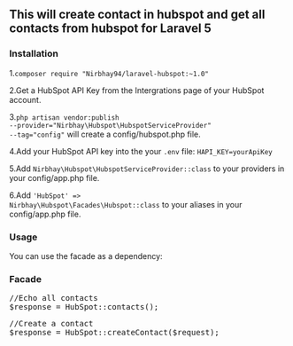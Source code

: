 <h2>This will create contact in hubspot and get all contacts from hubspot for Laravel 5</h2>

<h3>Installation</h3>

1.<code>composer require "Nirbhay94/laravel-hubspot:~1.0"</code>

2.Get a HubSpot API Key from the Intergrations page of your HubSpot account.

3.<code>php artisan vendor:publish --provider="Nirbhay\Hubspot\HubspotServiceProvider" --tag="config"</code> will create a config/hubspot.php file.

4.Add your HubSpot API key into the your <code>.env</code> file: <code>HAPI_KEY=yourApiKey</code>

5.Add <code>Nirbhay\Hubspot\HubspotServiceProvider::class</code> to your providers in your config/app.php file.

6.Add <code>'HubSpot' => Nirbhay\Hubspot\Facades\Hubspot::class</code> to your aliases in your config/app.php file.

<h3>Usage</h3>

You can use the facade as a dependency:

<h3>Facade</h3>

<pre><span class="pl-s1"><span class="pl-c"><span class="pl-c">//</span>Echo all contacts </span></span>
<span class="pl-s1"><span class="pl-smi">$response</span> <span class="pl-k">=</span> <span class="pl-c1">HubSpot</span><span class="pl-k">::</span>contacts()<span class="pl-k">;</span>
</pre>

<pre><span class="pl-s1"><span class="pl-c"><span class="pl-c">//</span>Create a contact </span></span>
<span class="pl-s1"><span class="pl-smi">$response</span> <span class="pl-k">=</span> <span class="pl-c1">HubSpot</span><span class="pl-k">::</span>createContact($request)<span class="pl-k">;</span>
</pre>
